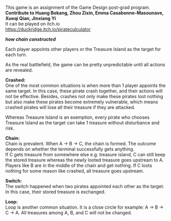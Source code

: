 This game is an assignment of the Game Design post-grad program.  
**Contribute to Huang Bokang, Zhou Zixin, Emma Casabonne-Masounave, Xueqi Qian, Jinxiang Yi**  
It can be played on itch.io  
https://duckridge.itch.io/pirateculculator  

  
***how chain constructed***  

Each player appoints other players or the Treasure Island as the target for each turn.  

As the real battlefield, the game can be pretty unpredictable until all actions are revealed.  

**Crashed:**    
One of the most common situations is when more than 1 player appoints the same target. In this case, these pirate crash together, and their actions will not be effective. Besides, crashes not only make these pirates loot nothing but also make these pirates become extremely vulnerable, which means crashed pirates will lose all their treasure if they are attacked.  

Whereas Treasure Island is an exemption, every pirate who chooses Treasure Island as the target can take 1 treasure without disturbance and risk.  

**Chain:**  
Chain is prevalent. When A -> B -> C, the chain is formed. The outcome depends on whether the terminal successfully gets anything.  
If C gets treasure from somewhere else e.g. treasure island, C can still keep the stored treasure whereas the newly looted treasure goes upstream to A. Players like B are in the middle of the chain and get nothing. If C loots nothing for some reason like crashed, all treasure goes upstream.  


**Switch:**  
The switch happened when two pirates appointed each other as the target. In this case, their stored treasure is exchanged.  

**Loop:**  
Loop is another common situation. It is a close circle for example: A -> B -> C -> A. All treasures among A, B, and C will not be changed.  
